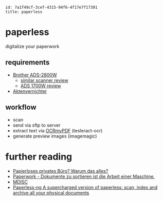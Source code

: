 ```
id: 7a1f49cf-3cef-4315-94f6-4f17e7f17301
title: paperless
```

# paperless

digitalize your paperwork

## requirements

* [Brother ADS-2800W][8]
  * [similar scanner review][9]
  * [ADS 1700W review][10]
* [Aktenvernichter][7]

## workflow

* scan
* send via sftp to server
* extract text via [OCRmyPDF][2] (tesleract-ocr)
* generate preview images (imagemagic) 


# further reading

* [Papierloses privates Büro? Warum das alles?][1]
* [Paperwork - Dokumente zu sortieren ist die Arbeit einer Maschine.][3]
* [MDISC][4]
* [Paperless-ng A supercharged version of paperless: scan, index and archive all your physical documents][5]

[1]: https://write.tchncs.de/~/Paperless/schritt-0-die-basics-%C3%BCbersicht
[2]: https://wiki.ubuntuusers.de/OCRmyPDF/
[3]: https://openpaper.work/de/
[4]: https://www.verbatim.de/de/cat/mdisc-archival-media/
[5]: https://github.com/jonaswinkler/paperless-ng
[7]: https://www.amazon.de/Leitz-80090000-Aktenvernichter-Partikelschnitt-Sicherheitsstufe/dp/B07J4X1WR6
[8]: https://www.cyberport.de/pc-und-zubehoer/drucker-scanner/scanner/brother/pdp/6908-15m/brother-ads-2800w-dokumentenscanner-duplex-lan-wlan-usb.html
[9]: https://mizine.de/gadgets/schneller-netzwerk-dokumentenscanner-mit-einzug-duplex-und-scan-auf-smb-freigaben/
[10]: https://wolf-u.li/5962/review-und-test-des-brother-ads-1700w-full-duplex-scanners/

